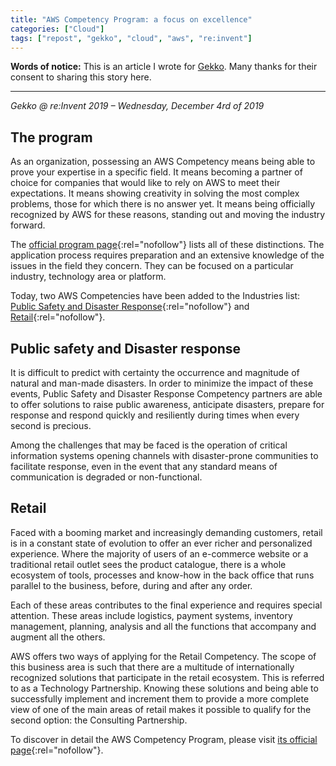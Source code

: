 ```yaml
---
title: "AWS Competency Program: a focus on excellence"
categories: ["Cloud"]
tags: ["repost", "gekko", "cloud", "aws", "re:invent"]
---
```


**Words of notice:** This is an article I wrote for [Gekko](https://www.gekko.fr/). Many thanks for their consent to
sharing this story here.

***

_Gekko @ re:Invent 2019 – Wednesday, December 4rd of 2019_

## The program

As an organization, possessing an AWS Competency means being able to prove your expertise in a specific field. It means
becoming a partner of choice for companies that would like to rely on AWS to meet their expectations. It means showing
creativity in solving the most complex problems, those for which there is no answer yet. It means being officially
recognized by AWS for these reasons, standing out and moving the industry forward.

<!-- READ MORE -->

The [official program page](https://aws.amazon.com/partners/competencies/){:rel="nofollow"} lists all of these
distinctions. The application process requires preparation and an extensive knowledge of the issues in the field they
concern. They can be focused on a particular industry, technology area or platform.

Today, two AWS Competencies have been added to the Industries list: [Public Safety and Disaster Response](https://aws.amazon.com/stateandlocal/justice-and-public-safety/partner-solutions/){:rel="nofollow"}
and [Retail](https://aws.amazon.com/retail/partner-solutions/){:rel="nofollow"}.

## Public safety and Disaster response

It is difficult to predict with certainty the occurrence and magnitude of natural and man-made disasters. In order to
minimize the impact of these events, Public Safety and Disaster Response Competency partners are able to offer solutions
to raise public awareness, anticipate disasters, prepare for response and respond quickly and resiliently during times
when every second is precious.

Among the challenges that may be faced is the operation of critical information systems opening channels with
disaster-prone communities to facilitate response, even in the event that any standard means of communication is
degraded or non-functional.

## Retail

Faced with a booming market and increasingly demanding customers, retail is in a constant state of evolution to offer an
ever richer and personalized experience. Where the majority of users of an e-commerce website or a traditional retail
outlet sees the product catalogue, there is a whole ecosystem of tools, processes and know-how in the back office that
runs parallel to the business, before, during and after any order.

Each of these areas contributes to the final experience and requires special attention. These areas include logistics,
payment systems, inventory management, planning, analysis and all the functions that accompany and augment all the
others.

AWS offers two ways of applying for the Retail Competency. The scope of this business area is such that there are a
multitude of internationally recognized solutions that participate in the retail ecosystem. This is referred to as a
Technology Partnership. Knowing these solutions and being able to successfully implement and increment them to provide a
more complete view of one of the main areas of retail makes it possible to qualify for the second option: the Consulting
Partnership.

To discover in detail the AWS Competency Program, please visit [its official page](https://aws.amazon.com/partners/competencies/){:rel="nofollow"}.